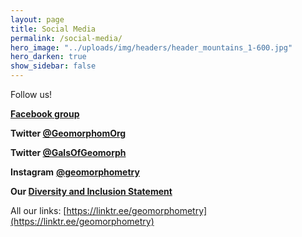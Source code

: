 ```yaml
---
layout: page
title: Social Media
permalink: /social-media/
hero_image: "../uploads/img/headers/header_mountains_1-600.jpg"
hero_darken: true
show_sidebar: false
---
```


Follow us!

[**Facebook group**](https://www.facebook.com/groups/geomorphometry/)

**Twitter [@GeomorphomOrg](https://mobile.twitter.com/geomorphomorg)**

**Twitter [@GalsOfGeomorph](https://mobile.twitter.com/GalsOfGeomorph)**

**Instagram** [**@geomorphometry**](https://www.instagram.com/geomorphometry/)

**Our [Diversity and Inclusion Statement]({{site.baseurl}}/about/diversity-and-inclusion/)**

All our links: [https://linktr.ee/geomorphometry](https://linktr.ee/geomorphometry)
